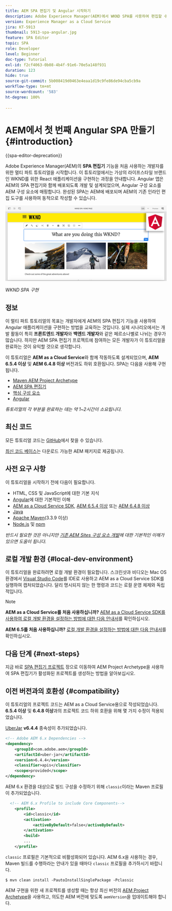 ```yaml
---
title: AEM SPA 편집기 및 Angular 시작하기
description: Adobe Experience Manager(AEM)에서 WKND SPA를 사용하여 편집할 수 있는 첫 번째 Angular Single Page Application(SPA)을 개발합니다.
version: Experience Manager as a Cloud Service
jira: KT-5913
thumbnail: 5913-spa-angular.jpg
feature: SPA Editor
topic: SPA
role: Developer
level: Beginner
doc-type: Tutorial
exl-id: f2cf4063-0b08-4b4f-91e6-70e5a148f931
duration: 123
hide: true
source-git-commit: 5b008419d0463e4eaa1d19c9fe86de94cba5cb9a
workflow-type: tm+mt
source-wordcount: '583'
ht-degree: 100%

---
```


# AEM에서 첫 번째 Angular SPA 만들기 {#introduction}

{{spa-editor-deprecation}}

Adobe Experience Manager(AEM)의 **SPA 편집기** 기능을 처음 사용하는 개발자를 위한 멀티 파트 튜토리얼을 시작합니다. 이 튜토리얼에서는 가상의 라이프스타일 브랜드인 WKND를 위한 React 애플리케이션을 구현하는 과정을 안내합니다. Angular 앱은 AEM의 SPA 편집기와 함께 배포되도록 개발 및 설계되었으며, Angular 구성 요소를 AEM 구성 요소에 매핑합니다. 완성된 SPA는 AEM에 배포되며 AEM의 기존 인라인 편집 도구를 사용하여 동적으로 작성할 수 있습니다.

![구현된 최종 SPA](assets/wknd-spa-implementation.png)

*WKND SPA 구현*

## 정보

이 멀티 파트 튜토리얼의 목표는 개발자에게 AEM의 SPA 편집기 기능을 사용하여 Angular 애플리케이션을 구현하는 방법을 교육하는 것입니다. 실제 시나리오에서는 개발 활동이 특히 **프론트엔드 개발자**&#x200B;와 **백엔드 개발자**&#x200B;와 같은 페르소나별로 나뉘는 경우가 많습니다. 하지만 AEM SPA 편집기 프로젝트에 참여하는 모든 개발자가 이 튜토리얼을 완료하는 것이 유익할 것으로 생각합니다.

이 튜토리얼은 **AEM as a Cloud Service**&#x200B;와 함께 작동하도록 설계되었으며, **AEM 6.5.4 이상** 및 **AEM 6.4.8 이상** 버전과도 하위 호환됩니다. SPA는 다음을 사용해 구현됩니다.

* [Maven AEM Project Archetype](https://experienceleague.adobe.com/docs/experience-manager-core-components/using/developing/archetype/overview.html?lang=ko)
* [AEM SPA 편집기](https://experienceleague.adobe.com/docs/experience-manager-65/developing/headless/spas/spa-walkthrough.html?lang=ko#content-editing-experience-with-spa)
* [핵심 구성 요소](https://experienceleague.adobe.com/docs/experience-manager-core-components/using/introduction.html?lang=ko)
* [Angular](https://angular.io/)

*튜토리얼의 각 부분을 완료하는 데는 약 1~2시간이 소요됩니다.*

## 최신 코드

모든 튜토리얼 코드는 [GitHub](https://github.com/adobe/aem-guides-wknd-spa)에서 찾을 수 있습니다.

[최신 코드 베이스](https://github.com/adobe/aem-guides-wknd-spa/releases)는 다운로드 가능한 AEM 패키지로 제공됩니다.

## 사전 요구 사항

이 튜토리얼을 시작하기 전에 다음이 필요합니다.

* HTML, CSS 및 JavaScript에 대한 기본 지식
* [Angular](https://angular.io/)에 대한 기본적인 이해
* [AEM as a Cloud Service SDK](https://experienceleague.adobe.com/docs/experience-manager-learn/cloud-service/local-development-environment-set-up/aem-runtime.html?lang=ko#download-the-aem-as-a-cloud-service-sdk), [AEM 6.5.4 이상](https://helpx.adobe.com/kr/experience-manager/aem-releases-updates.html#65) 또는 [AEM 6.4.8 이상](https://helpx.adobe.com/kr/experience-manager/aem-releases-updates.html#64)
* [Java](https://downloads.experiencecloud.adobe.com/content/software-distribution/en/general.html)
* [Apache Maven](https://maven.apache.org/)&#x200B;(3.3.9 이상)
* [Node.js](https://nodejs.org/en/) 및 [npm](https://www.npmjs.com/)

*반드시 필요한 것은 아니지만 [기존 AEM Sites 구성 요소 개발](https://experienceleague.adobe.com/docs/experience-manager-learn/getting-started-wknd-tutorial-develop/overview.html?lang=ko)에 대한 기본적인 이해가 있으면 도움이 됩니다.*

## 로컬 개발 환경 {#local-dev-environment}

이 튜토리얼을 완료하려면 로컬 개발 환경이 필요합니다. 스크린샷과 비디오는 Mac OS 환경에서 [Visual Studio Code](https://code.visualstudio.com/)를 IDE로 사용하고 AEM as a Cloud Service SDK를 실행하여 캡처되었습니다. 달리 명시되지 않는 한 명령과 코드는 로컬 운영 체제와 독립적입니다.

>[!NOTE]
>
> **AEM as a Cloud Service를 처음 사용하십니까?** [AEM as a Cloud Service SDK를 사용하여 로컬 개발 환경을 설정하는 방법에 대한 다음 안내서](https://experienceleague.adobe.com/docs/experience-manager-learn/cloud-service/local-development-environment-set-up/overview.html?lang=ko)를 확인하십시오.
>
> **AEM 6.5를 처음 사용하십니까?** [로컬 개발 환경을 설정하는 방법에 대한 다음 안내서](https://experienceleague.adobe.com/docs/experience-manager-learn/foundation/development/set-up-a-local-aem-development-environment.html?lang=ko)를 확인하십시오.

## 다음 단계 {#next-steps}

지금 바로 [SPA 편집기 프로젝트](create-project.md) 장으로 이동하여 AEM Project Archetype을 사용하여 SPA 편집기가 활성화된 프로젝트를 생성하는 방법을 알아보십시오.

## 이전 버전과의 호환성 {#compatibility}

이 튜토리얼의 프로젝트 코드는 AEM as a Cloud Service용으로 작성되었습니다. **6.5.4 이상** 및 **6.4.8 이상**&#x200B;과의 프로젝트 코드 하위 호환을 위해 몇 가지 수정이 적용되었습니다.

[UberJar](https://experienceleague.adobe.com/docs/experience-manager-65/developing/devtools/ht-projects-maven.html?lang=ko#what-is-the-uberjar) **v6.4.4** 종속성이 추가되었습니다.

```xml
<!-- Adobe AEM 6.x Dependencies -->
<dependency>
    <groupId>com.adobe.aem</groupId>
    <artifactId>uber-jar</artifactId>
    <version>6.4.4</version>
    <classifier>apis</classifier>
    <scope>provided</scope>
</dependency>
```

AEM 6.x 환경을 대상으로 빌드 구성을 수정하기 위해 `classic`이라는 Maven 프로필이 추가되었습니다.

```xml
  <!-- AEM 6.x Profile to include Core Components-->
    <profile>
        <id>classic</id>
        <activation>
            <activeByDefault>false</activeByDefault>
        </activation>
        <build>
        ...
    </profile>
```

`classic` 프로필은 기본적으로 비활성화되어 있습니다. AEM 6.x을 사용하는 경우, Maven 빌드를 수행하라는 안내가 있을 때마다 `classic` 프로필을 추가하시기 바랍니다.

```shell
$ mvn clean install -PautoInstallSinglePackage -Pclassic
```

AEM 구현을 위한 새 프로젝트를 생성할 때는 항상 최신 버전의 [AEM Project Archetype](https://github.com/adobe/aem-project-archetype)을 사용하고, 의도한 AEM 버전에 맞도록 `aemVersion`을 업데이트해야 합니다.
